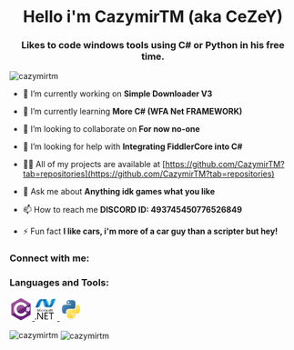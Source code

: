 <h1 align="center">Hello i'm CazymirTM (aka CeZeY)</h1>
<h3 align="center">Likes to code windows tools using C# or Python in his free time.</h3>

<p align="left"> <img src="https://komarev.com/ghpvc/?username=cazymirtm&label=Profile%20views&color=0e75b6&style=flat" alt="cazymirtm" /> </p>

- 🔭 I’m currently working on **Simple Downloader V3**

- 🌱 I’m currently learning **More C# (WFA Net FRAMEWORK)**

- 👯 I’m looking to collaborate on **For now no-one**

- 🤝 I’m looking for help with **Integrating FiddlerCore into C#**

- 👨‍💻 All of my projects are available at [https://github.com/CazymirTM?tab=repositories](https://github.com/CazymirTM?tab=repositories)

- 💬 Ask me about **Anything idk games what you like**

- 📫 How to reach me **DISCORD ID: 493745450776526849**

- ⚡ Fun fact **I like cars, i'm more of a car guy than a scripter but hey!**

<h3 align="left">Connect with me:</h3>
<p align="left">
</p>

<h3 align="left">Languages and Tools:</h3>
<p align="left"> <a href="https://www.w3schools.com/cs/" target="_blank" rel="noreferrer"> <img src="https://raw.githubusercontent.com/devicons/devicon/master/icons/csharp/csharp-original.svg" alt="csharp" width="40" height="40"/> </a> <a href="https://dotnet.microsoft.com/" target="_blank" rel="noreferrer"> <img src="https://raw.githubusercontent.com/devicons/devicon/master/icons/dot-net/dot-net-original-wordmark.svg" alt="dotnet" width="40" height="40"/> </a> <a href="https://www.python.org" target="_blank" rel="noreferrer"> <img src="https://raw.githubusercontent.com/devicons/devicon/master/icons/python/python-original.svg" alt="python" width="40" height="40"/> </a> </p>

<p><img align="left" src="https://github-readme-stats.vercel.app/api/top-langs?username=cazymirtm&show_icons=true&locale=en&layout=compact" alt="cazymirtm" /></p>

<p>&nbsp;<img align="center" src="https://github-readme-stats.vercel.app/api?username=cazymirtm&show_icons=true&locale=en" alt="cazymirtm" /></p>

